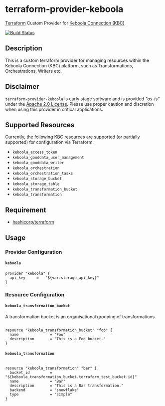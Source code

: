 # terraform-provider-keboola

[Terraform](https://www.terraform.io) Custom Provider for [Keboola Connection (KBC)](https://www.keboola.com)

[![Build Status](https://travis-ci.org/plmwong/terraform-provider-keboola.svg?branch=master)](https://travis-ci.org/plmwong/terraform-provider-keboola)

## Description

This is a custom terraform provider for managing resources within the Keboola Connection (KBC) platform, such as Transformations, Orchestrations, Writers etc.

## Disclaimer
`terraform-provider-keboola` is early stage software and is provided *"as-is"* under the [Apache 2.0 License](https://www.apache.org/licenses/LICENSE-2.0). Please use proper caution and discretion when using this provider in critical applications.

## Supported Resources

Currently, the following KBC resources are supported (or partially supported) for configuration via Terraform:

* `keboola_access_token`
* `keboola_gooddata_user_management`
* `keboola_gooddata_writer`
* `keboola_orchestration`
* `keboola_orchestration_tasks`
* `keboola_storage_bucket`
* `keboola_storage_table`
* `keboola_transformation_bucket`
* `keboola_transformation`

## Requirement

* [hashicorp/terraform](https://github.com/hashicorp/terraform)


## Usage

### Provider Configuration

#### `keboola`

```
provider "keboola" {
  api_key     =   "${var.storage_api_key}"
}
```

### Resource Configuration

#### `keboola_transformation_bucket`

A transformation bucket is an organisational grouping of transformations.

```

resource "keboola_transformation_bucket" "foo" {
  name              = "Foo"
  description       = "This is a Foo bucket."
}

```

#### `keboola_transformation`

```

resource "keboola_transformation" "bar" {
  bucket_id         = "${keboola_transformation_bucket.terraform_test_bucket.id}"
  name              = "Bar"
  description       = "This is a Bar transformation."
  backend           = "snowflake"
  type              = "simple"
}

```
